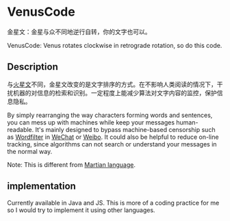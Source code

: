 # VenusCode
金星文：金星与众不同地逆行自转，你的文字也可以。

VenusCode: Venus rotates clockwise in retrograde rotation, so do this code.

## Description
与[火星文](https://zh.wikipedia.org/wiki/%E7%81%AB%E6%98%9F%E6%96%87)不同，金星文改变的是文字排序的方式。在不影响人类阅读的情况下，干扰机器的对信息的检索和识别。一定程度上能减少算法对文字内容的监控，保护信息隐私。

By simply rearranging the way characters forming words and sentences, you can mess up with machines while keep your messages human-readable. It's mainly designed to bypass machine-based censorship such as [Wordfilter](https://en.wikipedia.org/wiki/Wordfilter) in [WeChat](https://citizenlab.ca/2016/11/wechat-china-censorship-one-app-two-systems/) or [Weibo](https://citizenlab.ca/2014/11/tracing-path-censored-weibo-post-compiling-keywords-trigger-automatic-review/). It could also be helpful to reduce on-line tracking, since algorithms can not search or understand your messages in the normal way.

Note: This is different from [Martian language](https://en.wikipedia.org/wiki/Martian_language).

## implementation
Currently available in Java and JS. This is more of a coding practice for me so I would try to implement it using other languages.
